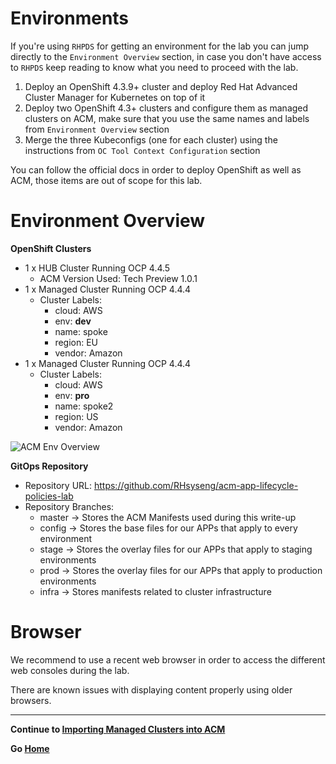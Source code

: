 # Environments

If you're using `RHPDS` for getting an environment for the lab you can jump directly to the `Environment Overview` section, in case you don't have access to `RHPDS` keep reading to know what you need to proceed with the lab.

1. Deploy an OpenShift 4.3.9+ cluster and deploy Red Hat Advanced Cluster Manager for Kubernetes on top of it
2. Deploy two OpenShift 4.3+ clusters and configure them as managed clusters on ACM, make sure that you use the same names and labels from `Environment Overview` section
3. Merge the three Kubeconfigs (one for each cluster) using the instructions from `OC Tool Context Configuration` section

You can follow the official docs in order to deploy OpenShift as well as ACM, those items are out of scope for this lab.

# Environment Overview

**OpenShift Clusters**

* 1 x HUB Cluster Running OCP 4.4.5
  * ACM Version Used: Tech Preview 1.0.1
* 1 x Managed Cluster Running OCP 4.4.4
  * Cluster Labels: 
    * cloud: AWS
    * env: **dev**
    * name: spoke
    * region: EU
    * vendor: Amazon
* 1 x Managed Cluster Running OCP 4.4.4
  * Cluster Labels: 
    * cloud: AWS
    * env: **pro**
    * name: spoke2
    * region: US
    * vendor: Amazon

![ACM Env Overview](assets/acm-env.png)

**GitOps Repository**

* Repository URL: https://github.com/RHsyseng/acm-app-lifecycle-policies-lab
* Repository Branches:
  * master -> Stores the ACM Manifests used during this write-up
  * config -> Stores the base files for our APPs that apply to every environment
  * stage  -> Stores the overlay files for our APPs that apply to staging environments
  * prod   -> Stores the overlay files for our APPs that apply to production environments
  * infra  -> Stores manifests related to cluster infrastructure

# Browser

We recommend to use a recent web browser in order to access the different web consoles during the lab.

There are known issues with displaying content properly using older browsers.

---

**Continue to [Importing Managed Clusters into ACM](./01_importing_managed_clusters.md)**

**Go [Home](./README.md)**